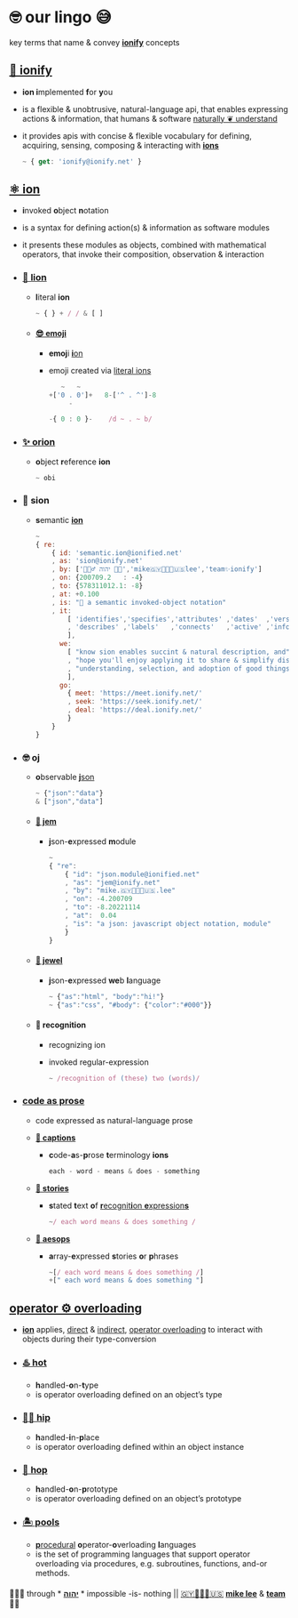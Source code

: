 # 🤓 our lingo 😅

key terms that name & convey **[ionify](#ionify)** concepts

## [🧬 ionify](README.md#ionify)

- **ion i**mplemented **f**or **y**ou
- is a flexible & unobtrusive, natural-language api, that enables expressing
  actions & information, that humans & software
  [naturally ❦ understand](VISION.md#vision)
- it provides apis with concise & flexible vocabulary for defining, acquiring,
  sensing, composing & interacting with [**ions**](#ion)

  ```js
  ~ { get: 'ionify@ionify.net' }
  ```

## [⚛︎ ion](ions/ion.md#ion)

- **i**nvoked **o**bject **n**otation
- is a syntax for defining action(s) & information as software modules
- it presents these modules as objects, combined with mathematical operators, that invoke
  their composition, observation & interaction

- ### [🦁 lion](ions/lions.md#lions)

  - **l**iteral **ion**

    ```js
    ~ { } + / / & [ ]
    ```

  - #### [😎 emoji](https://ionified.github.io/anemojii-ions.iskitz.net/)

    - **emoj**i [**i**on](#ion)
    - emoji created via [literal ions](#lion)

      ```js
         ~   ~
      +['0 . 0']+   8-['^ . ^']-8
           -

      -{ 0 : 0 }-    /d ~ . ~ b/
      ```

- ### [✨ orion](ions/ion.md#form)

  - **o**bject **r**eference **ion**

    ```js
    ~ obi
    ```

- ### 🌱 sion

  - **s**emantic [**ion**](#⚛︎-ion)

    ```js
    ~
    { re:
        { id: 'semantic.ion@ionified.net'
        , as: 'sion@ionify.net'
        , by: ['🙇🏾‍♂️ יהוה 🤲🏾','mike🇬🇾👨🏾‍💻🇺🇸lee','team✨ionify']
        , on: {200709.2   : -4}
        , to: {578311012.1: -8}
        , at: +0.100
        , is: "🌱 a semantic invoked-object notation"
        , it:
            [ 'identifies','specifies','attributes' ,'dates'  ,'versions'
            , 'describes' ,'labels'   ,'connects'   ,'active' ,'information'
            ],
          we:
            [ "know sion enables succint & natural description, and"
            , "hope you'll enjoy applying it to share & simplify discovery,"
            , "understanding, selection, and adoption of good things ✨🤲🏾✨"
            ],
          go:
            { meet: 'https://meet.ionify.net/'
            , seek: 'https://seek.ionify.net/'
            , deal: 'https://deal.ionify.net/'
            }
        }
    }
    ```

- ### 🤓 oj

  - **o**bservable [**j**son](//json.org)

    ```js
    ~ {"json":"data"}
    & ["json","data"]
    ```

  - #### [💎 jem](ions/jems.md#jems)

    - **j**son-**e**xpressed **m**odule

      ```js
      ~
      { "re":
          { "id": "json.module@ionified.net"
          , "as": "jem@ionify.net"
          , "by": "mike.🇬🇾👨🏾‍💻🇺🇸.lee"
          , "on": -4.200709
          , "to": -8.20221114
          , "at":  0.04
          , "is": "a json: javascript object notation, module"
          }
      }
      ```

  - #### [💍 jewel](ions/jewels.md#jewels)

    - **j**son-**e**xpressed **we**b **l**anguage

      ```js
      ~ {"as":"html", "body":"hi!"}
      ~ {"as":"css", "#body": {"color":"#000"}}
      ```

  - #### 🤩 recognition

    - recognizing ion
    - invoked regular-expression

      ```js
      ~ /recognition of (these) two (words)/
      ```

- ### [code as prose](http://captions.ionify.net)

  - code expressed as natural-language prose

  - [**📝 captions**](http://captions.ionify.net)

    - **c**ode-**a**s-**p**rose **t**erminology **ions**

      ```javascript
      each - word - means & does - something
      ```

  - [**📖 stories**](ions/stories.md#stories)

    - **s**tated **t**ext **o**f [**r**ecognit**i**on **e**xpression**s**](#recognition)

      ```javascript
      ~/ each word means & does something /
      ```

  - [**📜 aesops**](LINGO.md#aesop)

    - **a**rray-**e**xpressed **s**tories **o**r **p**hrases

      ```javascript
      ~[/ each word means & does something /]
      +[" each word means & does something "]
      ```

## [operator ⚙️ overloading](ions/ion.md#function)

- [**ion**](#ion) applies,
[direct](ions/ion.md#python) &
[indirect](ions/ion.md#javascript),
[operator overloading](https://en.wikipedia.org/wiki/Operator_overloading)
to interact with objects during their type-conversion

- ### [♨️ hot](ions/ion.md#java)

  - **h**andled-**o**n-**t**ype
  - is operator overloading defined on an object’s type

- ### [💃🏾 hip](ions/ion.md#javascript)

  - **h**andled-**i**n-**p**lace
  - is operator overloading defined within an object instance

- ### [🦘 hop](ions/ion.md#javascript)

  - **h**andled-**o**n-**p**rototype
  - is operator overloading defined on an object’s prototype

- ### [🏝 pools](ions/ion.md#other-languages)

  - [**p**rocedural](https://en.wikipedia.org/wiki/List_of_programming_languages_by_type#Procedural_languages)
    **o**perator-**o**verloading **l**anguages
  - is the set of programming languages that support operator overloading via procedures,
    e.g. subroutines, functions, and-or methods.

####

🙇🏾‍♂️ through * [**יהוה**](LICENSE.txt#L1) * impossible -is- nothing ||
[🇬🇾👨🏾‍💻🇺🇸](https://en.wikipedia.org/wiki/Guyana)
[**mike lee**](https://github.com/iskitz) &
[**team**](https://team.ionify.net/)
🤲🏾
